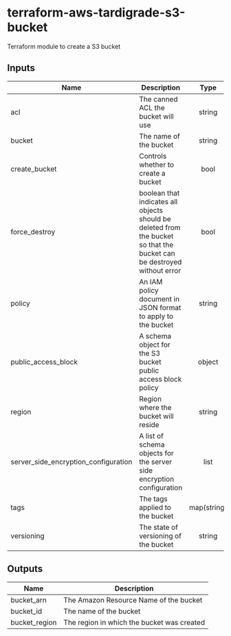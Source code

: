 # terraform-aws-tardigrade-s3-bucket

Terraform module to create a S3 bucket

## Inputs

| Name | Description | Type | Default | Required |
|------|-------------|:----:|:-----:|:-----:|
| acl | The canned ACL the bucket will use | string | `"private"` | no |
| bucket | The name of the bucket | string | n/a | yes |
| create\_bucket | Controls whether to create a bucket | bool | `"true"` | no |
| force\_destroy | boolean that indicates all objects should be deleted from the bucket so that the bucket can be destroyed without error | bool | `"false"` | no |
| policy | An IAM policy document in JSON format to apply to the bucket | string | `""` | no |
| public\_access\_block | A schema object for the S3 bucket public access block policy | object | `<map>` | no |
| region | Region where the bucket will reside | string | `"null"` | no |
| server\_side\_encryption\_configuration | A list of schema objects for the server side encryption configuration | list | `<list>` | no |
| tags | The tags applied to the bucket | map(string) | `<map>` | no |
| versioning | The state of versioning of the bucket | string | `"false"` | no |

## Outputs

| Name | Description |
|------|-------------|
| bucket\_arn | The Amazon Resource Name of the bucket |
| bucket\_id | The name of the bucket |
| bucket\_region | The region in which the bucket was created |

